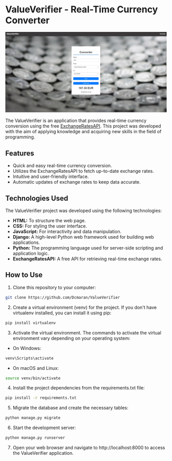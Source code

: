 # ValueVerifier - Real-Time Currency Converter

![Screenshot](screenshot.jpg)

The ValueVerifier is an application that provides real-time currency conversion using the free [ExchangeRatesAPI](https://exchangeratesapi.io). This project was developed with the aim of applying knowledge and acquiring new skills in the field of programming.

## Features

- Quick and easy real-time currency conversion.
- Utilizes the ExchangeRatesAPI to fetch up-to-date exchange rates.
- Intuitive and user-friendly interface.
- Automatic updates of exchange rates to keep data accurate.

## Technologies Used

The ValueVerifier project was developed using the following technologies:

- **HTML:** To structure the web page.
- **CSS:** For styling the user interface.
- **JavaScript:** For interactivity and data manipulation.
- **Django:** A high-level Python web framework used for building web applications.
- **Python:** The programming language used for server-side scripting and application logic.
- **ExchangeRatesAPI:** A free API for retrieving real-time exchange rates.


## How to Use

1. Clone this repository to your computer:

```bash
git clone https://github.com/Dcmaran/ValueVerifier
```
2. Create a virtual environment (venv) for the project. If you don't have virtualenv installed, you can install it using pip:

```bash
pip install virtualenv
```
3. Activate the virtual environment. The commands to activate the virtual environment vary depending on your operating system:

- On Windows:
```bash
venv\Scripts\activate
```

- On macOS and Linux:
```bash
source venv/bin/activate
```

4. Install the project dependencies from the requirements.txt file:
```bash
pip install -r requirements.txt
```

5. Migrate the database and create the necessary tables:
```bash
python manage.py migrate
```

6. Start the development server:
```bash
python manage.py runserver
```

7. Open your web browser and navigate to http://localhost:8000 to access the ValueVerifier application.



